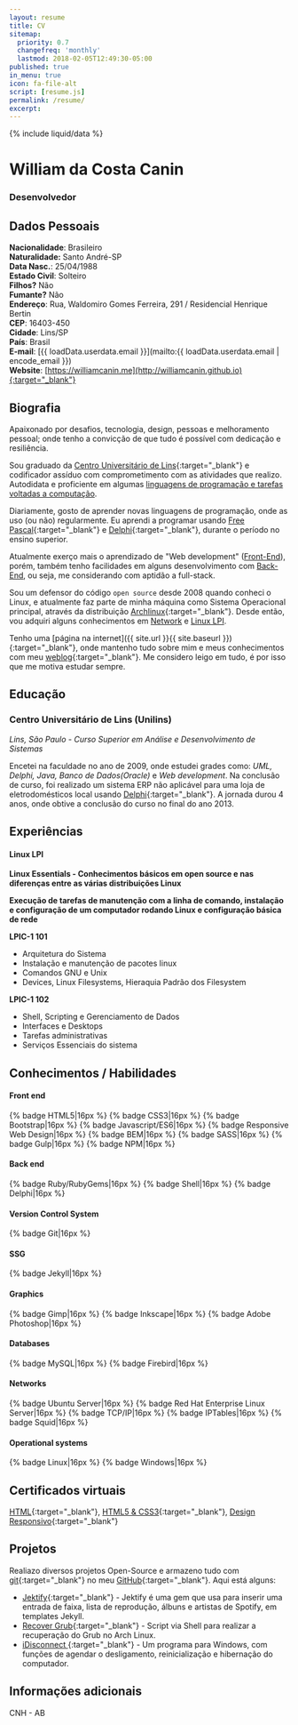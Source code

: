 ```yaml
---
layout: resume
title: CV
sitemap:
  priority: 0.7
  changefreq: 'monthly'
  lastmod: 2018-02-05T12:49:30-05:00
published: true
in_menu: true
icon: fa-file-alt
script: [resume.js]
permalink: /resume/
excerpt:
---
```



{% include liquid/data %}

#  William da Costa Canin

### Desenvolvedor

## Dados Pessoais

**Nacionalidade**: Brasileiro   
**Naturalidade:** Santo André-SP  
**Data Nasc.**: 25/04/1988   
**Estado Civil**: Solteiro   
**Filhos?** Não   
**Fumante?** Não   
**Endereço**: Rua, Waldomiro Gomes Ferreira, 291 / Residencial Henrique Bertin   
**CEP**: 16403-450   
**Cidade**: Lins/SP   
**País**: Brasil   
**E-mail**: [{{ loadData.userdata.email }}](mailto:{{ loadData.userdata.email | encode_email }})  
**Website**: [https://williamcanin.me](http://williamcanin.github.io){:target="_blank"}   

## Biografia

Apaixonado por desafios, tecnologia, design, pessoas e melhoramento pessoal; onde tenho a convicção de que tudo é possível com dedicação e resiliência.

Sou graduado da [Centro Universitário de Lins](http://www.unilins.edu.br/){:target="_blank"} e codificador assíduo com comprometimento com as atividades que realizo. Autodidata e proficiente em algumas [linguagens de programação e tarefas voltadas a computação](#conhecimentos--habilidades).

Diariamente, gosto de aprender novas linguagens de programação, onde as uso (ou não) regularmente. Eu aprendi a programar usando [Free Pascal](http://www.freepascal.org/){:target="_blank"} e [Delphi](https://www.embarcadero.com/products/delphi){:target="_blank"}, durante o período no ensino superior.

Atualmente exerço mais o aprendizado de "Web development" ([Front-End](#front-end)), porém, também tenho facilidades em alguns desenvolvimento com [Back-End](#back-end), ou seja, me considerando com aptidão a full-stack.

Sou um defensor do código `open source` desde 2008 quando conheci o Linux, e atualmente faz parte de minha máquina como Sistema Operacional principal, através da distribuição [Archlinux](https://archlinux.org){:target="_blank"}. Desde então, vou adquiri alguns conhecimentos em [Network](#networks) e [Linux LPI](#linux-lpi).

Tenho uma [página na internet]({{ site.url }}{{ site.baseurl }}){:target="_blank"}, onde mantenho tudo sobre mim e meus conhecimentos com meu [weblog](https://williamcanin.me/blog/){:target="_blank"}. Me considero leigo em tudo, é por isso que me motiva estudar sempre.


## Educação

### Centro Universitário de Lins (Unilins)

*Lins, São Paulo - Curso Superior em Análise e Desenvolvimento de Sistemas*

Encetei na faculdade no ano de 2009, onde estudei grades como: *UML, Delphi, Java, Banco de Dados(Oracle)* e *Web development*. Na conclusão de curso, foi realizado um sistema ERP não aplicável para uma loja de eletrodomésticos local usando [Delphi](https://www.embarcadero.com/products/delphi){:target="_blank"}. A jornada durou 4 anos, onde obtive a conclusão do curso no final do ano 2013.


## Experiências

#### Linux LPI

**Linux Essentials - Conhecimentos básicos em open source e nas diferenças entre as várias distribuições Linux**

**Execução de tarefas de manutenção com a linha de comando, instalação e configuração de um computador rodando Linux e configuração  básica de rede**


**LPIC-1 101**

* Arquitetura do Sistema
* Instalação e manutenção de pacotes linux
* Comandos GNU e Unix
* Devices, Linux Filesystems, Hieraquia Padrão dos Filesystem

**LPIC-1 102**

* Shell, Scripting e Gerenciamento de Dados
* Interfaces e Desktops
* Tarefas administrativas
* Serviços Essenciais do sistema

## Conhecimentos / Habilidades

#### **Front end**

{% badge HTML5|16px %}
{% badge CSS3|16px %}
{% badge Bootstrap|16px %}
{% badge Javascript/ES6|16px %}
{% badge Responsive Web Design|16px %}
{% badge BEM|16px %}
{% badge SASS|16px %}
{% badge Gulp|16px %}
{% badge NPM|16px %}

#### **Back end**

{% badge Ruby/RubyGems|16px %}
{% badge Shell|16px %}
{% badge Delphi|16px %}

#### **Version Control System**

{% badge Git|16px %}

#### **SSG**

{% badge Jekyll|16px %}

#### **Graphics**

{% badge Gimp|16px %}
{% badge Inkscape|16px %}
{% badge Adobe Photoshop|16px %}

#### **Databases**

{% badge MySQL|16px %}
{% badge Firebird|16px %}

#### **Networks**

{% badge Ubuntu Server|16px %}
{% badge Red Hat Enterprise Linux Server|16px %}
{% badge TCP/IP|16px %}
{% badge IPTables|16px %}
{% badge Squid|16px %}

#### **Operational systems**

{% badge Linux|16px %}
{% badge Windows|16px %}

## Certificados virtuais

 [HTML](https://williamcanin.me/certificate/frontend/cert-curso-html-basico-bradesco/cert-curso-html-basico-bradesco.pdf){:target="_blank"}, [HTML5 & CSS3](https://williamcanin.me/certificate/frontend/html5-css3-in-practice-nodestudio/html5-css3-in-practice-nodestudio.pdf){:target="_blank"}, [Design Responsivo](https://williamcanin.me/certificate/frontend/responsive-design-certificate-at-nodestudio/responsive-design-certificate-at-nodestudio.pdf){:target="_blank"}

## Projetos

Realiazo diversos projetos Open-Source e armazeno tudo com [git](https://git-scm.com/){:target="_blank"} no meu [GitHub](https://github.com/williamcanin){:target="_blank"}. Aqui está alguns:

* [Jektify](https://jektify.github.io){:target="_blank"} - Jektify é uma gem que usa para inserir uma entrada de faixa, lista de reprodução, álbuns e artistas de Spotify, em templates Jekyll.
* [Recover Grub](https://github.com/williamcanin/recover-grub){:target="_blank"} - Script via Shell para realizar a recuperação do Grub no Arch Linux.
* [iDisconnect ](http://williamcanin.github.io/idisconnect){:target="_blank"} - Um programa para Windows, com funções de agendar o desligamento, reinicialização e hibernação do computador.

## Informações adicionais

CNH - AB
